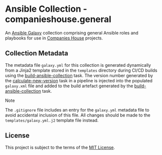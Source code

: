 # Ansible Collection - companieshouse.general

An [Ansible Galaxy](https://galaxy.ansible.com/) collection comprising general Ansible roles and playbooks for use in [Companies House](https://github.com/companieshouse) projects.

## Collection Metadata

The metadata file `galaxy.yml` for this collection is generated dynamically from a Jinja2 template stored in the `templates` directory during CI/CD builds using the [build-ansible-collection](https://github.com/companieshouse/ci-concourse-resources/tree/master/tasks/provisioning/ansible-2.15.7/build-ansible-collection) task. The version number generated by the [calculate-new-version](https://github.com/companieshouse/ci-concourse-resources/blob/build-ansible-collections/tasks/release/calculate-new-version/task.yml) task in a pipeline is injected into the populated `galaxy.xml` file and added to the build artefact generated by the [build-ansible-collection](https://github.com/companieshouse/ci-concourse-resources/tree/master/tasks/provisioning/ansible-2.15.7/build-ansible-collection) task.

> [!NOTE]
> The `.gitignore` file includes an entry for the `galaxy.yml` metadata file to avoid accidental inclusion of this file. All changes should be made to the `templates/galaxy.yml.j2` template file instead.

## License

This project is subject to the terms of the [MIT License](/LICENSE).
